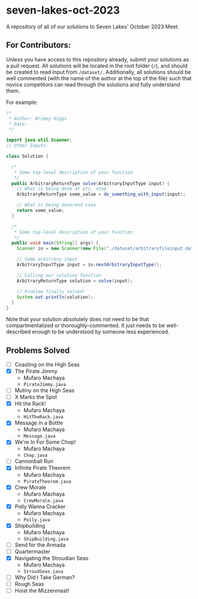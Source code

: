 # seven-lakes-oct-2023
A repository of all of our solutions to Seven Lakes' October 2023 Meet.

## For Contributors:

Unless you have access to this repository already, submit your solutions as a pull request. All solutions will be located in the root folder (`/`), and should be created to read input from `/dataset/`. Additionally, all solutions should be well commented (with the name of the author at the top of the file) such that novice competitors can read through the solutions and fully understand them.

For example:

```java
/*
 * Author: Brimey Higgs
 * Date: 
 */

import java.util.Scanner;
// Other Inputs

class Solution {

  /*
   * Some top-level description of your function
   */
  public ArbitraryReturnType solve(ArbitraryInputType input) {
    // What is being done at etc. step
    ArbitraryReturnType some_value = do_something_with_input(input);

    // What is being done/end case
    return some_value;
  }

  /*
   * Some top-level description of your function
   */
  public void main(String[] args) {
    Scanner in = new Scanner(new File("./dataset/arbitraryfileinput.dat"));

    // Some arbitrary input
    ArbitraryInputType input = in.nextArbitraryInputType();

    // Calling our solution function
    ArbitraryReturnType solution = solve(input);

    // Problem finally solved!
    System.out.println(solution);
  }
}
```

Note that your solution absolutely does not need to be that compartmentalized or thoroughly-commented. It just needs to be well-described enough to be understood by someone less experienced.

## Problems Solved

- [ ] Coasting on the High Seas
- [X] The Pirate Jimmy
  - Mufaro Machaya
  - `PirateJimmy.java`
- [ ] Mutiny on the High Seas
- [ ] X Marks the Spot
- [X] Hit the Rack!
  - Mufaro Machaya
  - `HitTheRack.java`
- [X] Message in a Bottle
  - Mufaro Machaya
  - `Message.java`
- [X] We're In For Some Chop!
  - Mufaro Machaya
  - `Chop.java`
- [ ] Cannonball Run
- [X] Infinite Pirate Theorem
  - Mufaro Machaya
  - `PirateTheorem.java`
- [X] Crew Morale
  - Mufaro Machaya
  - `CrewMorale.java`
- [X] Polly Wanna Cracker
  - Mufaro Machaya
  - `Polly.java`
- [X] Shipbuilding
  - Mufaro Machaya
  - `ShipBuilding.java`
- [ ] Send for the Armada
- [ ] Quartermaster
- [X] Navigating the Stroudian Seas
  - Mufaro Machaya
  - `StroudSeas.java`
- [ ] Why Did I Take German?
- [ ] Rough Seas
- [ ] Hoist the Mizzenmast!